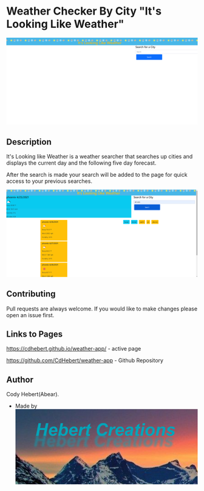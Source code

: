 # Weather Checker By City "It's Looking Like Weather"

![weather-blank](./assets/images/weather-blank.png)

## Description

It's Looking like Weather is a weather searcher that searches up cities and displays the current day and the following five day forecast.

After the search is made your search will be added to the page for quick access to your previous
searches.

![weather-full](./assets/images/weather-full.png)


## Contributing 

Pull requests are always welcome. If you would like to make changes please open an issue first.

## Links to Pages

https://cdhebert.github.io/weather-app/ - active page

https://github.com/CdHebert/weather-app - Github Repository

## Author
Cody Hebert(Abear).
* Made by  
![Hebert-Creations](./assets/images/hebert-creations.png)